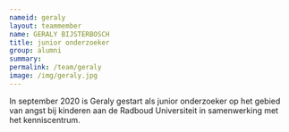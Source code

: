 ```yaml
---
nameid: geraly
layout: teammember
name: GERALY BIJSTERBOSCH
title: junior onderzoeker
group: alumni
summary: 
permalink: /team/geraly
image: /img/geraly.jpg
---
```


In september 2020 is Geraly gestart als junior onderzoeker op het gebied van angst bij kinderen aan de Radboud Universiteit in samenwerking met het kenniscentrum. 
